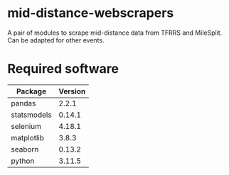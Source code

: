 # mid-distance-webscrapers
 A pair of modules to scrape mid-distance data from TFRRS and MileSplit. Can be adapted for other events.


# Required software

Package | Version
--------|----------
pandas  | 2.2.1
statsmodels  | 0.14.1
selenium  | 4.18.1
matplotlib  | 3.8.3
seaborn  | 0.13.2
python  | 3.11.5